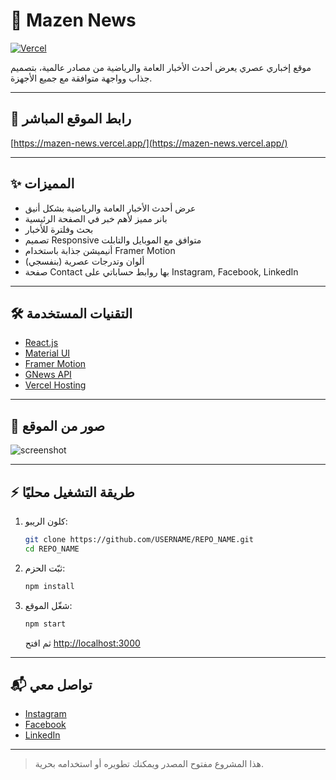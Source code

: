 # 📰 Mazen News

[![Vercel](https://img.shields.io/badge/Live%20Demo-Vercel-8e24aa?logo=vercel&logoColor=white)](https://mazen-news.vercel.app/)

موقع إخباري عصري يعرض أحدث الأخبار العامة والرياضية من مصادر عالمية، بتصميم جذاب وواجهة متوافقة مع جميع الأجهزة.

---

## 🚀 رابط الموقع المباشر
[https://mazen-news.vercel.app/](https://mazen-news.vercel.app/)

---

## ✨ المميزات
- عرض أحدث الأخبار العامة والرياضية بشكل أنيق
- بانر مميز لأهم خبر في الصفحة الرئيسية
- بحث وفلترة للأخبار
- تصميم Responsive متوافق مع الموبايل والتابلت
- أنيميشن جذابة باستخدام Framer Motion
- ألوان وتدرجات عصرية (بنفسجي)
- صفحة Contact بها روابط حساباتي على Instagram, Facebook, LinkedIn

---

## 🛠️ التقنيات المستخدمة
- [React.js](https://reactjs.org/)
- [Material UI](https://mui.com/)
- [Framer Motion](https://www.framer.com/motion/)
- [GNews API](https://gnews.io/)
- [Vercel Hosting](https://vercel.com/)

---

## 📸 صور من الموقع
![screenshot](public/screenshot.png)

---

## ⚡️ طريقة التشغيل محليًا

1. كلون الريبو:
   ```bash
   git clone https://github.com/USERNAME/REPO_NAME.git
   cd REPO_NAME
   ```
2. ثبّت الحزم:
   ```bash
   npm install
   ```
3. شغّل الموقع:
   ```bash
   npm start
   ```
   ثم افتح [http://localhost:3000](http://localhost:3000)

---

## 📬 تواصل معي
- [Instagram](https://instagram.com/your_username)
- [Facebook](https://facebook.com/your_username)
- [LinkedIn](https://linkedin.com/in/your_username)

---

> هذا المشروع مفتوح المصدر ويمكنك تطويره أو استخدامه بحرية.

